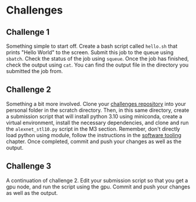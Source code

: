 # Challenges

## Challenge 1

Something simple to start off. Create a bash script called `hello.sh` that prints "Hello World" to the screen. Submit this job to the queue using `sbatch`. Check the status of the job using `squeue`. Once the job has finished, check the output using `cat`. You can find the output file in the directory you submitted the job from.

## Challenge 2

Something a bit more involved. Clone your [challenges repository](https://github.com/MonashDeepNeuron/HPC-Training-Challenges.git) into your personal folder in the scratch directory. Then, in this same directory, create a submission script that will install python 3.10 using miniconda, create a virtual environment, install the necessary dependencies, and clone and run the `alexnet_stl10.py` script in the M3 section. Remember, don't directly load python using module, follow the instructions in the [software tooling](./software-tooling.md#python) chapter.
Once completed, commit and push your changes as well as the output.

## Challenge 3

A continuation of challenge 2. Edit your submission script so that you get a gpu node, and run the script using the gpu.
Commit and push your changes as well as the output.
